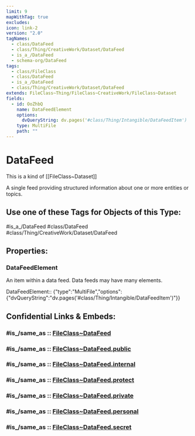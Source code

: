 ```yaml
---
limit: 9
mapWithTag: true
excludes: 
icon: link-2
version: "2.0"
tagNames:
  - class/DataFeed
  - class/Thing/CreativeWork/Dataset/DataFeed
  - is_a_/DataFeed
  - schema-org/DataFeed
tags:
  - class/FileClass
  - class/DataFeed
  - is_a_/DataFeed
  - class/Thing/CreativeWork/Dataset/DataFeed
extends: FileClass~Thing/FileClass~CreativeWork/FileClass~Dataset
fields:
  - id: OoZhbQ
    name: DataFeedElement
    options:
      dvQueryString: dv.pages('#class/Thing/Intangible/DataFeedItem')
    type: MultiFile
    path: ""
---
```


# DataFeed
This is a kind of [[FileClass~Dataset]]

A single feed providing structured information about one or more entities or topics.


## Use one of these Tags for Objects of this Type:

#is_a_/DataFeed
#class/DataFeed
#class/Thing/CreativeWork/Dataset/DataFeed

## Properties:

### DataFeedElement
An item within a data feed. Data feeds may have many elements.

DataFeedElement:: {"type":"MultiFile","options":{"dvQueryString":"dv.pages('#class/Thing/Intangible/DataFeedItem')"}}


## Confidential Links & Embeds: 

### #is_/same_as :: [FileClass~DataFeed](/_Standards/fileClass/FileClass~Thing/FileClass~CreativeWork/FileClass~Dataset/FileClass~DataFeed.md) 

### #is_/same_as :: [FileClass~DataFeed.public](/_public/fileClass/FileClass~Thing/FileClass~CreativeWork/FileClass~Dataset/FileClass~DataFeed.public.md) 

### #is_/same_as :: [FileClass~DataFeed.internal](/_internal/fileClass/FileClass~Thing/FileClass~CreativeWork/FileClass~Dataset/FileClass~DataFeed.internal.md) 

### #is_/same_as :: [FileClass~DataFeed.protect](/_protect/fileClass/FileClass~Thing/FileClass~CreativeWork/FileClass~Dataset/FileClass~DataFeed.protect.md) 

### #is_/same_as :: [FileClass~DataFeed.private](/_private/fileClass/FileClass~Thing/FileClass~CreativeWork/FileClass~Dataset/FileClass~DataFeed.private.md) 

### #is_/same_as :: [FileClass~DataFeed.personal](/_personal/fileClass/FileClass~Thing/FileClass~CreativeWork/FileClass~Dataset/FileClass~DataFeed.personal.md) 

### #is_/same_as :: [FileClass~DataFeed.secret](/_secret/fileClass/FileClass~Thing/FileClass~CreativeWork/FileClass~Dataset/FileClass~DataFeed.secret.md)

